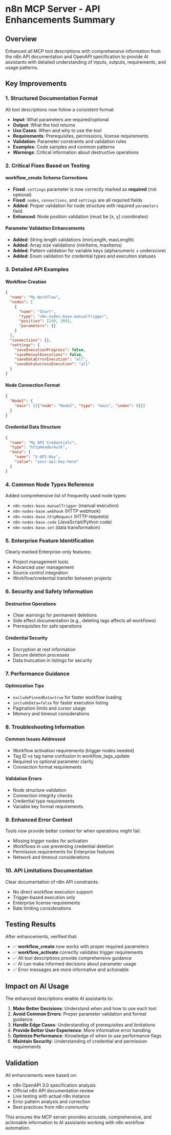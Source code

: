 # n8n MCP Server - API Enhancements Summary

## Overview

Enhanced all MCP tool descriptions with comprehensive information from the n8n API documentation and OpenAPI specification to provide AI assistants with detailed understanding of inputs, outputs, requirements, and usage patterns.

## Key Improvements

### 1. **Structured Documentation Format**

All tool descriptions now follow a consistent format:
- **Input**: What parameters are required/optional
- **Output**: What the tool returns
- **Use Cases**: When and why to use the tool
- **Requirements**: Prerequisites, permissions, license requirements
- **Validation**: Parameter constraints and validation rules
- **Examples**: Code samples and common patterns
- **Warnings**: Critical information about destructive operations

### 2. **Critical Fixes Based on Testing**

#### workflow_create Schema Corrections
- **Fixed**: `settings` parameter is now correctly marked as **required** (not optional)
- **Fixed**: `nodes`, `connections`, and `settings` are all required fields
- **Added**: Proper validation for node structure with required `parameters` field
- **Enhanced**: Node position validation (must be [x, y] coordinates)

#### Parameter Validation Enhancements
- **Added**: String length validations (minLength, maxLength)
- **Added**: Array size validations (minItems, maxItems) 
- **Added**: Pattern validation for variable keys (alphanumeric + underscore)
- **Added**: Enum validation for credential types and execution statuses

### 3. **Detailed API Examples**

#### Workflow Creation
```json
{
  "name": "My Workflow",
  "nodes": [
    {
      "name": "Start",
      "type": "n8n-nodes-base.manualTrigger", 
      "position": [240, 300],
      "parameters": {}
    }
  ],
  "connections": {},
  "settings": {
    "saveExecutionProgress": false,
    "saveManualExecutions": false,
    "saveDataErrorExecution": "all",
    "saveDataSuccessExecution": "all"
  }
}
```

#### Node Connection Format
```json
{
  "Node1": {
    "main": [[{"node": "Node2", "type": "main", "index": 0}]]
  }
}
```

#### Credential Data Structure
```json
{
  "name": "My API Credentials",
  "type": "httpHeaderAuth", 
  "data": {
    "name": "X-API-Key",
    "value": "your-api-key-here"
  }
}
```

### 4. **Common Node Types Reference**

Added comprehensive list of frequently used node types:
- `n8n-nodes-base.manualTrigger` (manual execution)
- `n8n-nodes-base.webhook` (HTTP webhook)
- `n8n-nodes-base.httpRequest` (HTTP requests) 
- `n8n-nodes-base.code` (JavaScript/Python code)
- `n8n-nodes-base.set` (data transformation)

### 5. **Enterprise Feature Identification**

Clearly marked Enterprise-only features:
- Project management tools
- Advanced user management
- Source control integration
- Workflow/credential transfer between projects

### 6. **Security and Safety Information**

#### Destructive Operations
- Clear warnings for permanent deletions
- Side effect documentation (e.g., deleting tags affects all workflows)
- Prerequisites for safe operations

#### Credential Security
- Encryption at rest information
- Secure deletion processes
- Data truncation in listings for security

### 7. **Performance Guidance**

#### Optimization Tips
- `excludePinnedData=true` for faster workflow loading
- `includeData=false` for faster execution listing
- Pagination limits and cursor usage
- Memory and timeout considerations

### 8. **Troubleshooting Information**

#### Common Issues Addressed
- Workflow activation requirements (trigger nodes needed)
- Tag ID vs tag name confusion in workflow_tags_update
- Required vs optional parameter clarity
- Connection format requirements

#### Validation Errors
- Node structure validation
- Connection integrity checks
- Credential type requirements
- Variable key format requirements

### 9. **Enhanced Error Context**

Tools now provide better context for when operations might fail:
- Missing trigger nodes for activation
- Workflows in use preventing credential deletion
- Permission requirements for Enterprise features
- Network and timeout considerations

### 10. **API Limitations Documentation**

Clear documentation of n8n API constraints:
- No direct workflow execution support
- Trigger-based execution only
- Enterprise license requirements
- Rate limiting considerations

## Testing Results

After enhancements, verified that:
- ✅ **workflow_create** now works with proper required parameters
- ✅ **workflow_activate** correctly validates trigger requirements
- ✅ All tool descriptions provide comprehensive guidance
- ✅ AI can make informed decisions about parameter usage
- ✅ Error messages are more informative and actionable

## Impact on AI Usage

The enhanced descriptions enable AI assistants to:

1. **Make Better Decisions**: Understand when and how to use each tool
2. **Avoid Common Errors**: Proper parameter validation and format guidance
3. **Handle Edge Cases**: Understanding of prerequisites and limitations
4. **Provide Better User Experience**: More informative error handling
5. **Optimize Performance**: Knowledge of when to use performance flags
6. **Maintain Security**: Understanding of credential and permission requirements

## Validation

All enhancements were based on:
- n8n OpenAPI 3.0 specification analysis
- Official n8n API documentation review
- Live testing with actual n8n instance
- Error pattern analysis and correction
- Best practices from n8n community

This ensures the MCP server provides accurate, comprehensive, and actionable information to AI assistants working with n8n workflow automation. 